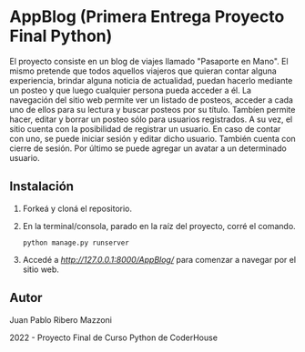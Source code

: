 # AppBlog (Primera Entrega Proyecto Final Python)

El proyecto consiste en un blog de viajes llamado "Pasaporte en Mano". El mismo pretende que todos aquellos viajeros que quieran contar alguna experiencia, brindar alguna noticia de actualidad, puedan hacerlo mediante un posteo y que luego cualquier persona pueda acceder a él.
La navegación del sitio web permite ver un listado de posteos, acceder a cada uno de ellos para su lectura y buscar posteos por su título. Tambíen permite hacer, editar y borrar un posteo sólo para usuarios registrados.
A su vez, el sitio cuenta con la posibilidad de registrar un usuario. En caso de contar con uno, se puede iniciar sesión y editar dicho usuario. También cuenta con cierre de sesión.
Por último se puede agregar un avatar a un determinado usuario.

## Instalación

1. Forkeá y cloná el repositorio.

2. En la terminal/consola, parado en la raíz del proyecto, corré el comando.

   ```
   python manage.py runserver
   ```

3. Accedé a *http://127.0.0.1:8000/AppBlog/* para comenzar a navegar por el sitio web.


## Autor

Juan Pablo Ribero Mazzoni

2022 - Proyecto Final de Curso Python de CoderHouse
